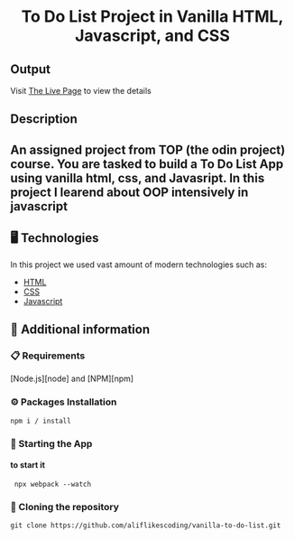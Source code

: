 <p align="center">
  <h1 align="center">To Do List Project in Vanilla HTML, Javascript, and CSS</h1>
</p>

## Output

Visit [The Live Page](https://aliflikescoding.github.io/vanilla-to-do-list/) to view the details

## Description

An assigned project from TOP (the odin project) course. You are tasked to build a To Do List App using vanilla html, css, and Javasript. In this project I learend about OOP intensively in javascript 
---
## 🖥️ Technologies

In this project we used vast amount of modern technologies such as:

- [HTML](https://developer.mozilla.org/en-US/docs/Web/HTML)
- [CSS](https://developer.mozilla.org/en-US/docs/Web/CSS)
- [Javascript](https://developer.mozilla.org/en-US/docs/Web/JavaScript)
  
## 📖 Additional information

### 📋 Requirements

[Node.js][node] and [NPM][npm]

### ⚙️ Packages Installation

```shell
npm i / install
```

### 🚀 Starting the App 

#### to start it

```shell
 npx webpack --watch
```

### 🔗 Cloning the repository

```shell
git clone https://github.com/aliflikescoding/vanilla-to-do-list.git
```


